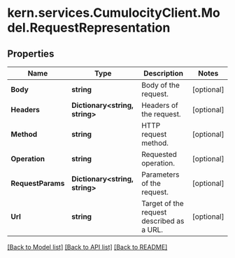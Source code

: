 # kern.services.CumulocityClient.Model.RequestRepresentation

## Properties

Name | Type | Description | Notes
------------ | ------------- | ------------- | -------------
**Body** | **string** | Body of the request. | [optional] 
**Headers** | **Dictionary&lt;string, string&gt;** | Headers of the request. | [optional] 
**Method** | **string** | HTTP request method. | [optional] 
**Operation** | **string** | Requested operation. | [optional] 
**RequestParams** | **Dictionary&lt;string, string&gt;** | Parameters of the request. | [optional] 
**Url** | **string** | Target of the request described as a URL. | [optional] 

[[Back to Model list]](../README.md#documentation-for-models) [[Back to API list]](../README.md#documentation-for-api-endpoints) [[Back to README]](../README.md)

